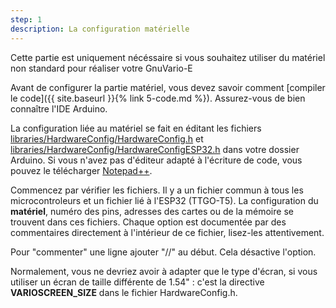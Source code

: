 ```yaml
---
step: 1
description: La configuration matérielle
---
```


Cette partie est uniquement nécéssaire si vous souhaitez utiliser du matériel non standard pour réaliser votre GnuVario-E

Avant de configurer la partie matériel, vous devez savoir comment [compiler le code]({{ site.baseurl }}{% link 5-code.md %}). Assurez-vous de bien connaître l'IDE Arduino.

La configuration liée au matériel se fait en éditant les fichiers [libraries/HardwareConfig/HardwareConfig.h](https://github.com/prunkdump/GNUVario-TTGO-T5/tree/master/Sources/Beta%20Code/libraries/HardwareConfig/HardwareConfig.h) et [libraries/HardwareConfig/HardwareConfigESP32.h](https://github.com/prunkdump/GNUVario-TTGO-T5/tree/master/Sources/Beta%20Code/libraries/HardwareConfig/HardwareConfigESP32.h) dans votre dossier Arduino. Si vous n'avez pas d'éditeur adapté à l'écriture de code, vous pouvez le télécharger [Notepad++](https://notepad-plus-plus.org/).

Commencez par vérifier les fichiers. Il y a un fichier commun à tous les microcontroleurs et un fichier lié à l'ESP32 (TTGO-T5). La configuration du **matériel**, numéro des pins, adresses des cartes ou de la mémoire se trouvent dans ces fichiers. Chaque option est documentée par des commentaires directement à l'intérieur de ce fichier, lisez-les attentivement.

Pour "commenter" une ligne ajouter "//" au début. Cela désactive l'option.

Normalement, vous ne devriez avoir à adapter que le type d'écran, si vous utiliser un écran de taille différente de 1.54" : c'est la directive **VARIOSCREEN_SIZE** dans le fichier HardwareConfig.h.

